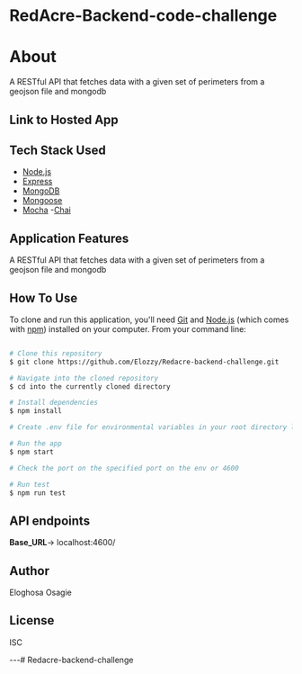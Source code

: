 # RedAcre-Backend-code-challenge

# About

A RESTful API that fetches data with a given set of perimeters from a geojson file and mongodb

## Link to Hosted App


## Tech Stack Used

- [Node.js](https://nodejs.org/)
- [Express](https://expressjs.com/)
- [MongoDB](https://www.mongodb.com/)
- [Mongoose](https://mongoosejs.com/)
- [Mocha](https://mochajs.org/) 
-[Chai](https://www.chaijs.com/)

## Application Features

A RESTful API that fetches data with a given set of perimeters from a geojson file and mongodb

## How To Use

To clone and run this application, you'll need [Git](https://git-scm.com) and [Node.js](https://nodejs.org/en/download/) (which comes with [npm](http://npmjs.com)) installed on your computer. From your command line:

```bash

# Clone this repository
$ git clone https://github.com/Elozzy/Redacre-backend-challenge.git

# Navigate into the cloned repository
$ cd into the currently cloned directory

# Install dependencies
$ npm install

# Create .env file for environmental variables in your root directory like the sample.env file and provide the keys

# Run the app
$ npm start

# Check the port on the specified port on the env or 4600

# Run test
$ npm run test
```

## API endpoints

**Base_URL**-> localhost:4600/



## Author

Eloghosa Osagie

## License

ISC

---# Redacre-backend-challenge
